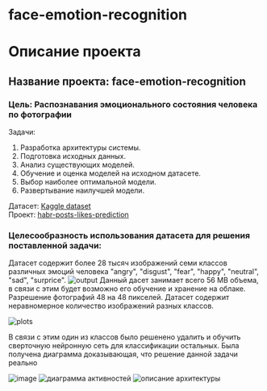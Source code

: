 # face-emotion-recognition


# Описание проекта
## Название проекта: face-emotion-recognition
### Цель: Распознавания эмоционального состояния человека по фотографии 

Задачи:
1. Разработка архитектуры системы.
2. Подготовка исходных данных.
3. Анализ существующих моделей.
4. Обучение и оценка моделей на исходном датасете.
5. Выбор наиболее оптимальной модели.
6. Развертывание наилучшей модели.  

Датасет: [Kaggle dataset](https://www.kaggle.com/datasets/msambare/fer2013)  
Проект: [habr-posts-likes-prediction](https://github.com/Alexey9991/face-emotion-recognition)

### Целесообразность использования датасета для решения поставленной задачи:
Датасет содержит более 28 тысяч изображений семи классов различных эмоций человека "angry", "disgust", "fear", "happy", "neutral", "sad", "surprice".
![output](https://user-images.githubusercontent.com/97290990/233084081-9ff502bf-7061-4d73-8ff5-b09c3e0a6873.png)
Данный дасет занимает всего 56 MB объема, в связи с этим будет возможно его обучение и хранение на облаке. Разрешение фотографий 48 на 48 пикселей. Датасет содержит неравномерное количество изображений разных классов.

![plots](https://user-images.githubusercontent.com/97290990/233084609-4ea63ff4-14c3-42ab-85e8-dbb1cf569472.png)

В связи с этим один из классов было решенено удалить и обучить сверточную нейронную сеть для классификации остальных. Была получена диаграмма доказывающая, что решение данной задачи реально

![image](https://user-images.githubusercontent.com/97290990/233087666-3e865432-2af5-48a3-96fc-4c72378bd1ba.png)
![диаграмма активностей](https://github.com/Alexey9991/ahri-source/assets/97290990/060c7863-af5f-49e8-84c4-6e8edc6b4a4c)
![описание архитектуры](https://github.com/Alexey9991/ahri-source/assets/97290990/b079949a-3fce-41f2-ba47-add5f44766e3)
